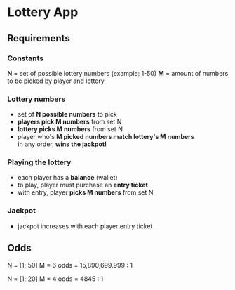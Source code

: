 # Lottery App
## Requirements
### Constants
__N__ = set of possible lottery numbers (example: 1-50)
__M__ = amount of numbers to be picked by player and lottery

### Lottery numbers
- set of __N possible numbers__ to pick
- __players pick M numbers__ from set N
- __lottery picks M numbers__ from set N
- player who's __M picked numbers match lottery's M numbers__  
  in any order, __wins the jackpot!__

### Playing the lottery
- each player has a __balance__ (wallet)
- to play, player must purchase an __entry ticket__
- with entry, player __picks M numbers__ from set N

### Jackpot
- jackpot increases with each player entry ticket

## Odds
N = [1; 50]
M = 6
odds = 15,890,699.999 : 1

N = [1; 20]
M = 4
odds = 4845 : 1
